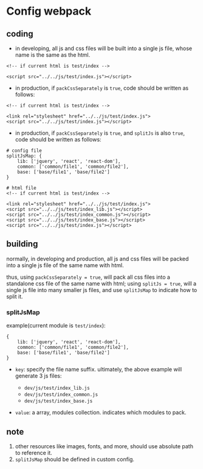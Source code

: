 # Config webpack

## coding

* in developing, all js and css files will be built into a single js file, whose name is the same as the html.
   
```
<!-- if current html is test/index -->

<script src="../../js/test/index.js"></script>
```

* in production, if `packCssSeparately` is `true`, code should be written as follows:

```
<!-- if current html is test/index -->

<link rel="stylesheet" href="../../js/test/index.js">
<script src="../../js/test/index.js"></script>
```

* in production, if `packCssSeparately` is `true`, and `splitJs` is also `true`, code should be written as follows:

```
# config file
splitJsMap: {
    lib: ['jquery', 'react', 'react-dom'],
    common: ['common/file1', 'common/file2'],
    base: ['base/file1', 'base/file2']
}

# html file
<!-- if current html is test/index -->

<link rel="stylesheet" href="../../js/test/index.js">
<script src="../../js/test/index_lib.js"></script>
<script src="../../js/test/index_common.js"></script>
<script src="../../js/test/index_base.js"></script>
<script src="../../js/test/index.js"></script>
```

## building

normally, in developing and production, all js and css files will be packed into a single js file of the same name with html.

thus, using `packCssSeparately = true`, will pack all css files into a standalone css file of the same name with html;
using `splitJs = true`, will a single js file into many smaller js files, and use `splitJsMap` to indicate how to split it.

### splitJsMap

example(current module is `test/index`): 

```
{
    lib: ['jquery', 'react', 'react-dom'],
    common: ['common/file1', 'common/file2'],
    base: ['base/file1', 'base/file2']
}
```

* `key`: specify the file name suffix. ultimately, the above example will generate 3 js files:
    - `dev/js/test/index_lib.js`
    - `dev/js/test/index_common.js`
    - `dev/js/test/index_base.js`
    
* `value`: a array, modules collection. indicates which modules to pack.

## note

1. other resources like images, fonts, and more, should use absolute path to reference it.
2. `splitJsMap` should be defined in custom config.